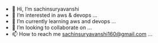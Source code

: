 - 👋 Hi, I’m sachinsuryavanshi
- 👀 I’m interested in aws & devops ...
- 🌱 I’m currently learning aws and devops ...
- 💞️ I’m looking to collaborate on ...
- 📫 How to reach me sachinsuryavanshi160@gmail.com ...

<!---
sachinsuryavanshi/sachinsuryavanshi is a ✨ special ✨ repository because its `README.md` (this file) appears on your GitHub profile.
You can click the Preview link to take a look at your changes.
--->
